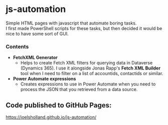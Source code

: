 # js-automation

Simple HTML pages with javascript that automate boring tasks.  
I first made PowerShell scripts for these tasks, but then decided it would be nice to have some sort of GUI.

### Contents
- **FetchXML Generator**
  - Helps to create Fetch XML filters for querying data in Dataverse (Dynamics 365). I use it alongside Jonas Rapp's **Fetch XML Builder** tool when I need to filter on a list of accountids, contactids or similar.
- **Power Automate expressions**
  - Creates expressions to use in Power Automate when you need to process the JSON that you retrieved from a data source.

## Code published to GitHub Pages:  
https://joelsholland.github.io/js-automation/

